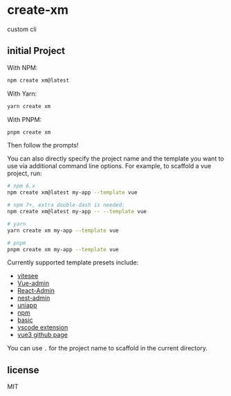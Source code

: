 # create-xm

custom cli

## initial Project

With NPM:

```bash
npm create xm@latest
```

With Yarn:

```bash
yarn create xm
```

With PNPM:

```bash
pnpm create xm
```

Then follow the prompts!

You can also directly specify the project name and the template you want to use via additional command line options. For example, to scaffold a vue project, run:

```bash
# npm 6.x
npm create xm@latest my-app --template vue 

# npm 7+, extra double-dash is needed:
npm create xm@latest my-app -- --template vue 

# yarn
yarn create xm my-app --template vue 

# pnpm
pnpm create xm my-app --template vue 
```

Currently supported template presets include:

- [vitesee](https://github.com/antfu/vitesse)
- [Vue-admin](https://github.com/xiaoyao-Ye/Vue-admin/tree/master)
- [React-Admin](https://github.com/xiaoyao-Ye/React-Admin/tree/master)
- [nest-admin](https://github.com/buqiyuan/nest-admin)
- [uniapp](https://github.com/xiaoyao-Ye/template/tree/main/uniapp)
- [npm](https://github.com/xiaoyao-Ye/template/tree/main/npm)
- [basic](https://github.com/xiaoyao-Ye/frontend-basic)
- [vscode extension](https://github.com/xiaoyao-Ye/template/tree/main/vscode)
- [vue3 github page](https://github.com/xiaoyao-Ye/template/tree/main/vue3-gh-pages)

You can use `.` for the project name to scaffold in the current directory.

## license

MIT
